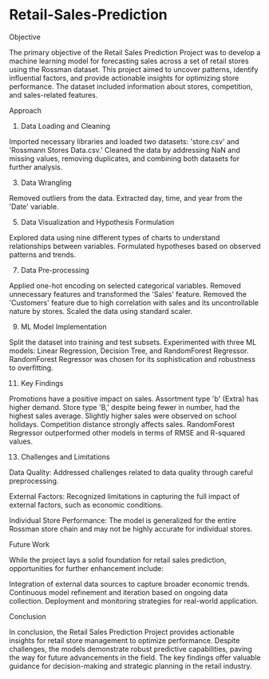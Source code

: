 # Retail-Sales-Prediction

Objective

The primary objective of the Retail Sales Prediction Project was to develop a machine learning model for forecasting sales across a set of retail stores using the Rossman dataset. This project aimed to uncover patterns, identify influential factors, and provide actionable insights for optimizing store performance. The dataset included information about stores, competition, and sales-related features.

Approach

1. Data Loading and Cleaning
   
Imported necessary libraries and loaded two datasets: 'store.csv' and 'Rossmann Stores Data.csv.'
Cleaned the data by addressing NaN and missing values, removing duplicates, and combining both datasets for further analysis.

3. Data Wrangling
   
Removed outliers from the data.
Extracted day, time, and year from the 'Date' variable.

5. Data Visualization and Hypothesis Formulation
   
Explored data using nine different types of charts to understand relationships between variables.
Formulated hypotheses based on observed patterns and trends.

7. Data Pre-processing

Applied one-hot encoding on selected categorical variables.
Removed unnecessary features and transformed the 'Sales' feature.
Removed the 'Customers' feature due to high correlation with sales and its uncontrollable nature by stores.
Scaled the data using standard scaler.

9. ML Model Implementation
    
Split the dataset into training and test subsets.
Experimented with three ML models: Linear Regression, Decision Tree, and RandomForest Regressor.
RandomForest Regressor was chosen for its sophistication and robustness to overfitting.

11. Key Findings
    
Promotions have a positive impact on sales.
Assortment type 'b' (Extra) has higher demand.
Store type 'B,' despite being fewer in number, had the highest sales average.
Slightly higher sales were observed on school holidays.
Competition distance strongly affects sales.
RandomForest Regressor outperformed other models in terms of RMSE and R-squared values.

13. Challenges and Limitations

Data Quality: Addressed challenges related to data quality through careful preprocessing.

External Factors: Recognized limitations in capturing the full impact of external factors, such as economic conditions.

Individual Store Performance: The model is generalized for the entire Rossman store chain and may not be highly accurate for individual stores.

Future Work

While the project lays a solid foundation for retail sales prediction, opportunities for further enhancement include:

Integration of external data sources to capture broader economic trends.
Continuous model refinement and iteration based on ongoing data collection.
Deployment and monitoring strategies for real-world application.

Conclusion

In conclusion, the Retail Sales Prediction Project provides actionable insights for retail store management to optimize performance. Despite challenges, the models demonstrate robust predictive capabilities, paving the way for future advancements in the field. The key findings offer valuable guidance for decision-making and strategic planning in the retail industry.
